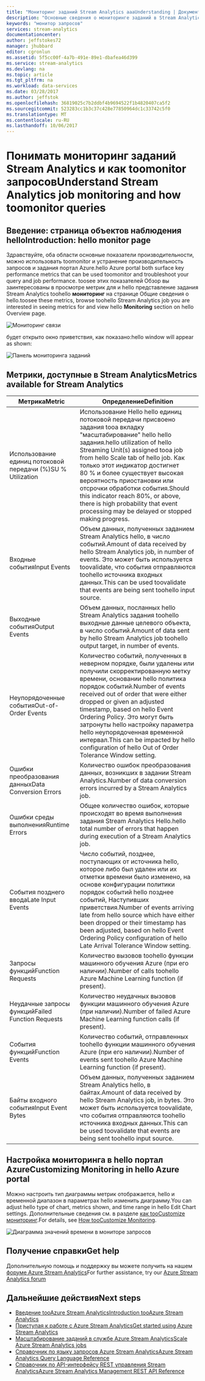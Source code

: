 ```yaml
---
title: "Мониторинг заданий Stream Analytics aaaUnderstanding | Документы Microsoft"
description: "Основные сведения о мониторинге заданий в Stream Analytics"
keywords: "монитор запросов"
services: stream-analytics
documentationcenter: 
author: jeffstokes72
manager: jhubbard
editor: cgronlun
ms.assetid: 5f5cc00f-4a7b-491e-89e1-dbafea46d399
ms.service: stream-analytics
ms.devlang: na
ms.topic: article
ms.tgt_pltfrm: na
ms.workload: data-services
ms.date: 03/28/2017
ms.author: jeffstok
ms.openlocfilehash: 36819025c7b2ddbf4b9694522f1b4820407ca5f2
ms.sourcegitcommit: 523283cc1b3c37c428e77850964dc1c33742c5f0
ms.translationtype: MT
ms.contentlocale: ru-RU
ms.lasthandoff: 10/06/2017
---
```

# <a name="understand-stream-analytics-job-monitoring-and-how-toomonitor-queries"></a><span data-ttu-id="d0534-104">Понимать мониторинг заданий Stream Analytics и как toomonitor запросов</span><span class="sxs-lookup"><span data-stu-id="d0534-104">Understand Stream Analytics job monitoring and how toomonitor queries</span></span>

## <a name="introduction-hello-monitor-page"></a><span data-ttu-id="d0534-105">Введение: страница объектов наблюдения hello</span><span class="sxs-lookup"><span data-stu-id="d0534-105">Introduction: hello monitor page</span></span>
<span data-ttu-id="d0534-106">Здравствуйте, оба области основные показатели производительности, можно использовать toomonitor и устранение производительность запросов и задания портал Azure.</span><span class="sxs-lookup"><span data-stu-id="d0534-106">hello Azure portal both surface key performance metrics that can be used toomonitor and troubleshoot your query and job performance.</span></span> <span data-ttu-id="d0534-107">toosee этих показателей Обзор вы заинтересованы в просмотре метрик для и hello представление задания Stream Analytics toohello **мониторинг** на странице Общие сведения о hello.</span><span class="sxs-lookup"><span data-stu-id="d0534-107">toosee these metrics, browse toohello Stream Analytics job you are interested in seeing metrics for and view hello **Monitoring** section on hello Overview page.</span></span>  

![Мониторинг связи](./media/stream-analytics-monitoring/02-stream-analytics-monitoring-block.png)

<span data-ttu-id="d0534-109">будет открыто окно приветствия, как показано:</span><span class="sxs-lookup"><span data-stu-id="d0534-109">hello window will appear as shown:</span></span>

![Панель мониторинга заданий](./media/stream-analytics-monitoring/01-stream-analytics-monitoring.png)  

## <a name="metrics-available-for-stream-analytics"></a><span data-ttu-id="d0534-111">Метрики, доступные в Stream Analytics</span><span class="sxs-lookup"><span data-stu-id="d0534-111">Metrics available for Stream Analytics</span></span>
| <span data-ttu-id="d0534-112">Метрика</span><span class="sxs-lookup"><span data-stu-id="d0534-112">Metric</span></span>                 | <span data-ttu-id="d0534-113">Определение</span><span class="sxs-lookup"><span data-stu-id="d0534-113">Definition</span></span>                               |
| ---------------------- | ---------------------------------------- |
| <span data-ttu-id="d0534-114">Использование единиц потоковой передачи (%)</span><span class="sxs-lookup"><span data-stu-id="d0534-114">SU % Utilization</span></span>       | <span data-ttu-id="d0534-115">Использование Hello hello единиц потоковой передачи присвоено задания tooa вкладку "масштабирование" hello hello задания.</span><span class="sxs-lookup"><span data-stu-id="d0534-115">hello utilization of hello Streaming Unit(s) assigned tooa job from hello Scale tab of hello job.</span></span> <span data-ttu-id="d0534-116">Как только этот индикатор достигнет 80 % и более существует высокая вероятность приостановки или отсрочки обработки события.</span><span class="sxs-lookup"><span data-stu-id="d0534-116">Should this indicator reach 80%, or above, there is high probability that event processing may be delayed or stopped making progress.</span></span> |
| <span data-ttu-id="d0534-117">Входные события</span><span class="sxs-lookup"><span data-stu-id="d0534-117">Input Events</span></span>           | <span data-ttu-id="d0534-118">Объем данных, полученных заданием Stream Analytics hello, в число событий.</span><span class="sxs-lookup"><span data-stu-id="d0534-118">Amount of data received by hello Stream Analytics job, in number of events.</span></span> <span data-ttu-id="d0534-119">Это может быть используется toovalidate, что события отправляются toohello источника входных данных.</span><span class="sxs-lookup"><span data-stu-id="d0534-119">This can be used toovalidate that events are being sent toohello input source.</span></span> |
| <span data-ttu-id="d0534-120">Выходные события</span><span class="sxs-lookup"><span data-stu-id="d0534-120">Output Events</span></span>          | <span data-ttu-id="d0534-121">Объем данных, посланных hello Stream Analytics задания toohello выходные данные целевого объекта, в число событий.</span><span class="sxs-lookup"><span data-stu-id="d0534-121">Amount of data sent by hello Stream Analytics job toohello output target, in number of events.</span></span> |
| <span data-ttu-id="d0534-122">Неупорядоченные события</span><span class="sxs-lookup"><span data-stu-id="d0534-122">Out-of-Order Events</span></span>    | <span data-ttu-id="d0534-123">Количество событий, полученных в неверном порядке, были удалены или получили скорректированную метку времени, основании hello политика порядок событий.</span><span class="sxs-lookup"><span data-stu-id="d0534-123">Number of events received out of order that were either dropped or given an adjusted timestamp, based on hello Event Ordering Policy.</span></span> <span data-ttu-id="d0534-124">Это могут быть затронуты hello настройку параметра hello неупорядоченная временной интервал.</span><span class="sxs-lookup"><span data-stu-id="d0534-124">This can be impacted by hello configuration of hello Out of Order Tolerance Window setting.</span></span> |
| <span data-ttu-id="d0534-125">Ошибки преобразования данных</span><span class="sxs-lookup"><span data-stu-id="d0534-125">Data Conversion Errors</span></span> | <span data-ttu-id="d0534-126">Количество ошибок преобразования данных, возникших в задании Stream Analytics.</span><span class="sxs-lookup"><span data-stu-id="d0534-126">Number of data conversion errors incurred by a Stream Analytics job.</span></span> |
| <span data-ttu-id="d0534-127">Ошибки среды выполнения</span><span class="sxs-lookup"><span data-stu-id="d0534-127">Runtime Errors</span></span>         | <span data-ttu-id="d0534-128">Общее количество ошибок, которые происходят во время выполнения задания Stream Analytics Hello.</span><span class="sxs-lookup"><span data-stu-id="d0534-128">hello total number of errors that happen during execution of a Stream Analytics job.</span></span> |
| <span data-ttu-id="d0534-129">События позднего ввода</span><span class="sxs-lookup"><span data-stu-id="d0534-129">Late Input Events</span></span>      | <span data-ttu-id="d0534-130">Число событий, позднее, поступающих от источника hello, которое либо был удален или их отметки времени было изменено, на основе конфигурации политики порядок событий hello позднее событий, Наступивших приветствия.</span><span class="sxs-lookup"><span data-stu-id="d0534-130">Number of events arriving late from hello source which have either been dropped or their timestamp has been adjusted, based on hello Event Ordering Policy configuration of hello Late Arrival Tolerance Window setting.</span></span> |
| <span data-ttu-id="d0534-131">Запросы функций</span><span class="sxs-lookup"><span data-stu-id="d0534-131">Function Requests</span></span>      | <span data-ttu-id="d0534-132">Количество вызовов toohello функции машинного обучения Azure (при его наличии).</span><span class="sxs-lookup"><span data-stu-id="d0534-132">Number of calls toohello Azure Machine Learning function (if present).</span></span> |
| <span data-ttu-id="d0534-133">Неудачные запросы функций</span><span class="sxs-lookup"><span data-stu-id="d0534-133">Failed Function Requests</span></span> | <span data-ttu-id="d0534-134">Количество неудачных вызовов функции машинного обучения Azure (при наличии).</span><span class="sxs-lookup"><span data-stu-id="d0534-134">Number of failed Azure Machine Learning function calls (if present).</span></span> |
| <span data-ttu-id="d0534-135">События функций</span><span class="sxs-lookup"><span data-stu-id="d0534-135">Function Events</span></span>        | <span data-ttu-id="d0534-136">Количество событий, отправленных toohello функции машинного обучения Azure (при его наличии).</span><span class="sxs-lookup"><span data-stu-id="d0534-136">Number of events sent toohello Azure Machine Learning function (if present).</span></span> |
| <span data-ttu-id="d0534-137">Байты входного события</span><span class="sxs-lookup"><span data-stu-id="d0534-137">Input Event Bytes</span></span>      | <span data-ttu-id="d0534-138">Объем данных, полученных заданием Stream Analytics hello, в байтах.</span><span class="sxs-lookup"><span data-stu-id="d0534-138">Amount of data received by hello Stream Analytics job, in bytes.</span></span> <span data-ttu-id="d0534-139">Это может быть используется toovalidate, что события отправляются toohello источника входных данных.</span><span class="sxs-lookup"><span data-stu-id="d0534-139">This can be used toovalidate that events are being sent toohello input source.</span></span> |


## <a name="customizing-monitoring-in-hello-azure-portal"></a><span data-ttu-id="d0534-140">Настройка мониторинга в hello портал Azure</span><span class="sxs-lookup"><span data-stu-id="d0534-140">Customizing Monitoring in hello Azure portal</span></span>
<span data-ttu-id="d0534-141">Можно настроить тип диаграммы метрик отображается, hello и временной диапазон в параметрах hello изменить диаграмму.</span><span class="sxs-lookup"><span data-stu-id="d0534-141">You can adjust hello type of chart, metrics shown, and time range in hello Edit Chart settings.</span></span> <span data-ttu-id="d0534-142">Дополнительные сведения см. в разделе [как tooCustomize мониторинг](../monitoring-and-diagnostics/insights-how-to-customize-monitoring.md).</span><span class="sxs-lookup"><span data-stu-id="d0534-142">For details, see [How tooCustomize Monitoring](../monitoring-and-diagnostics/insights-how-to-customize-monitoring.md).</span></span>

  ![Диаграмма значений времени в мониторе запросов](./media/stream-analytics-monitoring/08-stream-analytics-monitoring.png)  


## <a name="get-help"></a><span data-ttu-id="d0534-144">Получение справки</span><span class="sxs-lookup"><span data-stu-id="d0534-144">Get help</span></span>
<span data-ttu-id="d0534-145">Дополнительную помощь и поддержку вы можете получить на нашем [форуме Azure Stream Analytics](https://social.msdn.microsoft.com/Forums/en-US/home?forum=AzureStreamAnalytics)</span><span class="sxs-lookup"><span data-stu-id="d0534-145">For further assistance, try our [Azure Stream Analytics forum](https://social.msdn.microsoft.com/Forums/en-US/home?forum=AzureStreamAnalytics)</span></span>

## <a name="next-steps"></a><span data-ttu-id="d0534-146">Дальнейшие действия</span><span class="sxs-lookup"><span data-stu-id="d0534-146">Next steps</span></span>
* [<span data-ttu-id="d0534-147">Введение tooAzure Stream Analytics</span><span class="sxs-lookup"><span data-stu-id="d0534-147">Introduction tooAzure Stream Analytics</span></span>](stream-analytics-introduction.md)
* [<span data-ttu-id="d0534-148">Приступая к работе с Azure Stream Analytics</span><span class="sxs-lookup"><span data-stu-id="d0534-148">Get started using Azure Stream Analytics</span></span>](stream-analytics-real-time-fraud-detection.md)
* [<span data-ttu-id="d0534-149">Масштабирование заданий в службе Azure Stream Analytics</span><span class="sxs-lookup"><span data-stu-id="d0534-149">Scale Azure Stream Analytics jobs</span></span>](stream-analytics-scale-jobs.md)
* [<span data-ttu-id="d0534-150">Справочник по языку запросов Azure Stream Analytics</span><span class="sxs-lookup"><span data-stu-id="d0534-150">Azure Stream Analytics Query Language Reference</span></span>](https://msdn.microsoft.com/library/azure/dn834998.aspx)
* [<span data-ttu-id="d0534-151">Справочник по API-интерфейсу REST управления Stream Analytics</span><span class="sxs-lookup"><span data-stu-id="d0534-151">Azure Stream Analytics Management REST API Reference</span></span>](https://msdn.microsoft.com/library/azure/dn835031.aspx)

